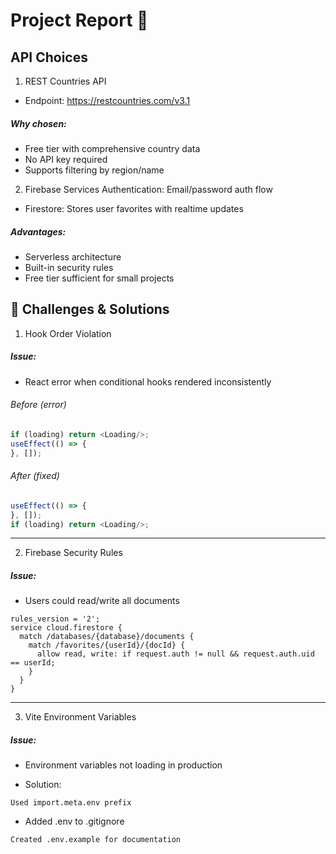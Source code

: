 # Project Report 📝

## API Choices

1. REST Countries API

* Endpoint: https://restcountries.com/v3.1

##### Why chosen:

* Free tier with comprehensive country data
* No API key required
* Supports filtering by region/name

2. Firebase Services
   Authentication: Email/password auth flow

* Firestore: Stores user favorites with realtime updates

##### Advantages:

* Serverless architecture
* Built-in security rules
* Free tier sufficient for small projects

## 🧗 Challenges & Solutions

1. Hook Order Violation

##### Issue:

* React error when conditional hooks rendered inconsistently

###### Before (error)

```javascript
if (loading) return <Loading/>;
useEffect(() => {
}, []);
```

###### After (fixed)

```javascript
useEffect(() => {
}, []);
if (loading) return <Loading/>;
```       

<hr>

2. Firebase Security Rules

##### Issue:

* Users could read/write all documents

```
rules_version = '2';
service cloud.firestore {
  match /databases/{database}/documents {
    match /favorites/{userId}/{docId} {
      allow read, write: if request.auth != null && request.auth.uid == userId;
    }
  }
}
```

<hr>

3. Vite Environment Variables

##### Issue:

* Environment variables not loading in production

* Solution:

`Used import.meta.env prefix`

* Added .env to .gitignore

`Created .env.example for documentation`